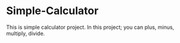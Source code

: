 # Simple-Calculator
This is simple calculator project. In this project; you can plus, minus, multiply, divide. 

